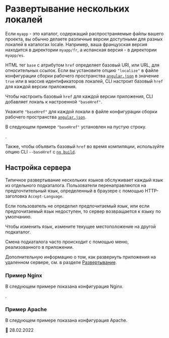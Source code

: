 # Развертывание нескольких локалей

Если `myapp` - это каталог, содержащий распространяемые файлы вашего проекта, вы обычно делаете различные версии доступными для разных локалей в каталогах locale. Например, ваша французская версия находится в директории `myapp/fr`, а испанская версия - в директории `myapp/es`.

HTML тег `base` с атрибутом `href` определяет базовый URI, или URL, для относительных ссылок. Если вы установите опцию `"localize"` в файле конфигурации сборки рабочего пространства [`angular.json`][aioguideworkspaceconfig] в значение `true` или в массив идентификаторов локалей, CLI настроит базовый `href` для каждой версии приложения.

Чтобы настроить базовый `href` для каждой версии приложения, CLI добавляет локаль к настроенной `"baseHref"`.

Укажите `"baseHref"` для каждой локали в файле конфигурации сборки рабочего пространства [`angular.json`][aioguideworkspaceconfig].

В следующем примере `"baseHref"` установлен на пустую строку.

<code-example header="angular.json" path="i18n/angular.json" region="i18n-baseHref"></code-example>.

Также, чтобы объявить базовый `href` во время компиляции, используйте опцию CLI `--baseHref` с [`ng build`][aioclibuild].

## Настройка сервера

Типичное развертывание нескольких языков обслуживает каждый язык из отдельного подкаталога. Пользователи перенаправляются на предпочтительный язык, определенный в браузере с помощью HTTP-заголовка `Accept-Language`.

Если пользователь не определил предпочитаемый язык, или если предпочитаемый язык недоступен, то сервер возвращается к языку по умолчанию.

Чтобы изменить язык, измените текущее местоположение на другой подкаталог.

Смена подкаталога часто происходит с помощью меню, реализованного в приложении.

<div class="alert is-helpful">

Дополнительную информацию о том, как развернуть приложения на удаленном сервере, см. в разделе [Развертывание][aioguidedeployment].

</div>

### Пример Nginx

В следующем примере показана конфигурация Nginx.

<code-example path="i18n/doc-files/nginx.conf" language="nginx"></code-example>.

### Пример Apache

В следующем примере показана конфигурация Apache.

<code-example path="i18n/doc-files/apache2.conf" language="apache"></code-example>

<!-- links -->

[aioclibuild]: cli/build 'ng build | CLI | Angular'
[aioguidedeployment]: guide/deployment 'Deployment | Angular'
[aioguideworkspaceconfig]: guide/workspace-config 'Angular workspace configuration | Angular'

<!-- external links -->

<!-- end links -->

:date: 28.02.2022
